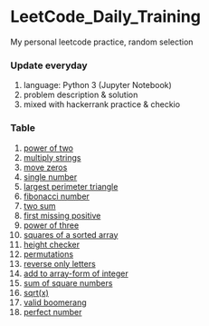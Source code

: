# LeetCode_Daily_Training
My personal leetcode practice, random selection
### Update everyday
1) language: Python 3 (Jupyter Notebook)
2) problem description & solution 
3) mixed with hackerrank practice & checkio
### Table
01) [power of two](https://github.com/xlyue92/LeetCode_Daily_Training/blob/master/%20power%20of%20two.ipynb)
02) [multiply strings](https://github.com/xlyue92/LeetCode_Daily_Training/blob/master/multiply%20strings.ipynb)
03) [move zeros](https://github.com/xlyue92/LeetCode_Daily_Training/blob/master/move%20zeros.ipynb)
04) [single number](https://github.com/xlyue92/LeetCode_Daily_Training/blob/master/single%20number.ipynb)
05) [largest perimeter triangle](https://github.com/xlyue92/LeetCode_Daily_Training/blob/master/largest%20perimeter%20triangle.ipynb)
06) [fibonacci number](https://github.com/xlyue92/LeetCode_Daily_Training/blob/master/fibonacci%20number.ipynb)
07) [two sum](https://github.com/xlyue92/LeetCode_Daily_Training/blob/master/two%20sum.ipynb)
08) [first missing positive](https://github.com/xlyue92/LeetCode_Daily_Training/blob/master/first%20missing%20positive.ipynb)
09) [power of three](https://github.com/xlyue92/LeetCode_Daily_Training/blob/master/power%20of%20three.ipynb)
10) [squares of a sorted array](https://github.com/xlyue92/LeetCode_Daily_Training/blob/master/squares%20of%20a%20sorted%20array.ipynb)
11) [height checker](https://github.com/xlyue92/LeetCode_Daily_Training/blob/master/height%20checker.ipynb)
12) [permutations](https://github.com/xlyue92/LeetCode_Daily_Training/blob/master/permutations.ipynb)
13) [reverse only letters](https://github.com/xlyue92/LeetCode_Daily_Training/blob/master/reverse%20only%20letters.ipynb)
14) [add to array-form of integer](https://github.com/xlyue92/LeetCode_Daily_Training/blob/master/add%20to%20array-form%20of%20integer.ipynb)
15) [sum of square numbers](https://github.com/xlyue92/LeetCode_Daily_Training/blob/master/sum%20of%20square%20numbers.ipynb)
16) [sqrt(x)](https://github.com/xlyue92/LeetCode_Daily_Training/blob/master/sqrt(x).ipynb)
17) [valid boomerang](https://github.com/xlyue92/LeetCode_Daily_Training/blob/master/valid%20boomerang.ipynb)
18) [perfect number](https://github.com/xlyue92/LeetCode_Daily_Training/blob/master/perfect%20number.ipynb)
